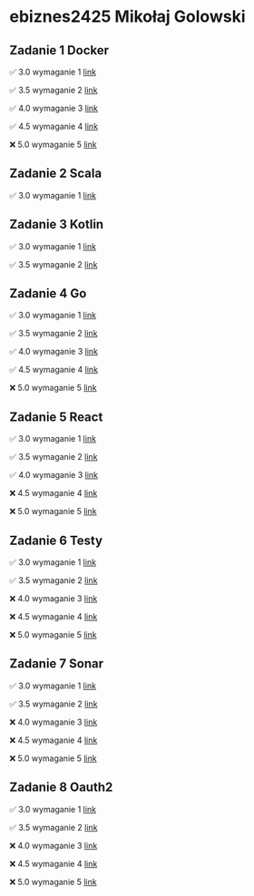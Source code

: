 # ebiznes2425 Mikołaj Golowski

## Zadanie 1 Docker

✅ 3.0 wymaganie 1 [link](https://github.com/MikolajGolowski/ebiznes2425)

✅ 3.5 wymaganie 2 [link](https://github.com/MikolajGolowski/ebiznes2425)

✅ 4.0 wymaganie 3 [link](https://github.com/MikolajGolowski/ebiznes2425)

✅ 4.5 wymaganie 4 [link](https://github.com/MikolajGolowski/ebiznes2425)

❌ 5.0 wymaganie 5 [link](https://github.com/MikolajGolowski/ebiznes2425)

## Zadanie 2 Scala

✅ 3.0 wymaganie 1 [link](https://github.com/MikolajGolowski/ebiznes2425)

## Zadanie 3 Kotlin

✅ 3.0 wymaganie 1 [link](https://github.com/MikolajGolowski/ebiznes/ebiznes2425)

✅ 3.5 wymaganie 2 [link](https://github.com/MikolajGolowski/ebiznes/ebiznes2425)

## Zadanie 4 Go

✅ 3.0 wymaganie 1 [link](https://github.com/MikolajGolowski/ebiznes2425)

✅ 3.5 wymaganie 2 [link](https://github.com/MikolajGolowski/ebiznes2425)

✅ 4.0 wymaganie 3 [link](https://github.com/MikolajGolowski/ebiznes2425)

✅ 4.5 wymaganie 4 [link](https://github.com/MikolajGolowski/ebiznes2425)

❌ 5.0 wymaganie 5 [link](https://github.com/MikolajGolowski/ebiznes2425)

## Zadanie 5 React

✅ 3.0 wymaganie 1 [link](https://github.com/MikolajGolowski/ebiznes2425)

✅ 3.5 wymaganie 2 [link](https://github.com/MikolajGolowski/ebiznes2425)

✅ 4.0 wymaganie 3 [link](https://github.com/MikolajGolowski/ebiznes2425)

❌ 4.5 wymaganie 4 [link](https://github.com/MikolajGolowski/ebiznes2425)

❌ 5.0 wymaganie 5 [link](https://github.com/MikolajGolowski/ebiznes2425)

## Zadanie 6 Testy

✅ 3.0 wymaganie 1 [link](https://github.com/MikolajGolowski/ebiznes2425)

✅ 3.5 wymaganie 2 [link](https://github.com/MikolajGolowski/ebiznes2425)

❌ 4.0 wymaganie 3 [link](https://github.com/MikolajGolowski/ebiznes2425)

❌ 4.5 wymaganie 4 [link](https://github.com/MikolajGolowski/ebiznes2425)

❌ 5.0 wymaganie 5 [link](https://github.com/MikolajGolowski/ebiznes2425)


## Zadanie 7 Sonar

✅ 3.0 wymaganie 1 [link](https://github.com/MikolajGolowski/ebiznes2425)

✅ 3.5 wymaganie 2 [link](https://github.com/MikolajGolowski/ebiznes2425)

❌ 4.0 wymaganie 3 [link](https://github.com/MikolajGolowski/ebiznes2425)

❌ 4.5 wymaganie 4 [link](https://github.com/MikolajGolowski/ebiznes2425)

❌ 5.0 wymaganie 5 [link](https://github.com/MikolajGolowski/ebiznes2425)

## Zadanie 8 Oauth2

✅ 3.0 wymaganie 1 [link](https://github.com/MikolajGolowski/ebiznes2425)

✅ 3.5 wymaganie 2 [link](https://github.com/MikolajGolowski/ebiznes2425)

❌ 4.0 wymaganie 3 [link](https://github.com/MikolajGolowski/ebiznes2425)

❌ 4.5 wymaganie 4 [link](https://github.com/MikolajGolowski/ebiznes2425)

❌ 5.0 wymaganie 5 [link](https://github.com/MikolajGolowski/ebiznes2425)